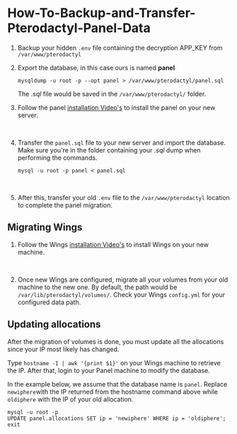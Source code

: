 # How-To-Backup-and-Transfer-Pterodactyl-Panel-Data
1. Backup your hidden `.env` file containing the decryption APP_KEY from `/var/www/pterodactyl`
2. Export the database, in this case ours is named **panel**
    ```mysql
    mysqldump -u root -p --opt panel > /var/www/pterodactyl/panel.sql
    ```
    The *.sql* file would be saved in the `/var/www/pterodactyl/` folder.

3. Follow the panel [installation Video's](https://www.youtube.com/watch?v=Rcsd7AmFnAc&list=PLpYUyXTDvQJJlfergkeyW7er2n04x9Xfc) to install the panel on your new server.
<br>

4. Transfer the `panel.sql` file to your new server and import the database. Make sure you're in the folder containing your *.sql* dump when performing the commands.

    ```mysql
    mysql -u root -p panel < panel.sql
    ```

    <br>

5. After this, transfer your old `.env` file to the `/var/www/pterodactyl` location to complete the panel migration.

## Migrating Wings

1. Follow the Wings [installation Video's](https://www.youtube.com/watch?v=Rcsd7AmFnAc&list=PLpYUyXTDvQJJlfergkeyW7er2n04x9Xfc) to install Wings on your new machine.

<br>

2. Once new Wings are configured, migrate all your volumes from your old machine to the new one. By default, the path would be `/var/lib/pterodactyl/volumes/`. Check your Wings `config.yml` for your configured data path.

## Updating allocations

After the migration of volumes is done, you must update all the allocations since your IP most likely has changed.
<br>

Type ```hostname -I | awk '{print $1}'``` on your Wings machine to retrieve the IP. After that, login to your Panel machine to modify the database.

In the example below, we assume that the database name is `panel`. Replace `newiphere`with the IP returned from the hostname command above while `oldiphere` with the IP of your old allocation.

```mysql
mysql -u root -p
UPDATE panel.allocations SET ip = 'newiphere' WHERE ip = 'oldiphere';
exit
```
